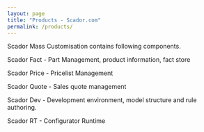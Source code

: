 ```yaml
---
layout: page
title: "Products - Scador.com" 
permalink: /products/
---
```


Scador Mass Customisation contains following components.

Scador Fact - Part Management, product information, fact store 

Scador Price - Pricelist Management

Scador Quote - Sales quote management

Scador Dev - Development environment, model structure and rule authoring.

Scador RT - Configurator Runtime
